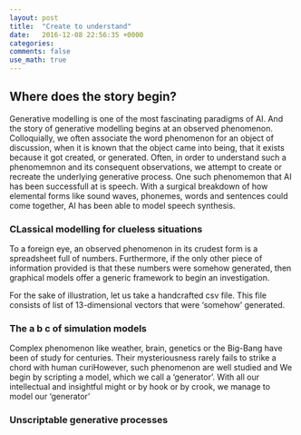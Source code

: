 ```yaml
---
layout: post
title:  "Create to understand"
date:   2016-12-08 22:56:35 +0000
categories: 
comments: false
use_math: true
---
```


## Where does the story begin?

Generative modelling is one of the most fascinating paradigms of AI. And the story of generative modelling begins at an observed phenomenon. Colloquially, we often associate the word phenomenon for an object of discussion, when it is known that the object came into being, that it exists because it got created, or generated. Often, in order to understand such a phenomemnon and its consequent observations, we attempt to create or recreate the underlying generative process. One such phenomemon that AI has been successfull at is speech. With a surgical breakdown of how elemental forms like sound waves, phonemes, words and sentences could come together, AI has been able to model speech synthesis. 

### CLassical modelling for clueless situations

To a foreign eye, an observed phenomenon in its crudest form is a spreadsheet full of numbers. Furthermore, if the only other piece of information provided is that these numbers were somehow generated, then graphical models offer a generic framework to begin an investigation.

For the sake of illustration, let us take a handcrafted csv file. This file consists of list of 13-dimensional vectors that were ‘somehow’ generated.

### The a b c of simulation models

Complex phenomenon like weather, brain, genetics or the Big-Bang have been  of study for centuries. Their mysteriousness rarely fails to strike a chord with human curiHowever, such phenomenon are well studied and We begin by scripting a model, which we call a ‘generator’. With all our intellectual and insightful might or by hook or by crook, we manage to model our ‘generator’

### Unscriptable generative processes
